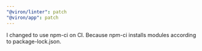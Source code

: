 ```yaml
---
"@viron/linter": patch
"@viron/app": patch
---
```


I changed to use npm-ci on CI.
Because npm-ci installs modules according to package-lock.json.
